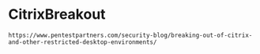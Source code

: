 # CitrixBreakout
```
https://www.pentestpartners.com/security-blog/breaking-out-of-citrix-and-other-restricted-desktop-environments/
```
